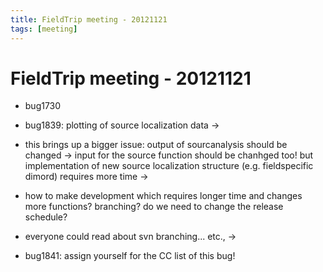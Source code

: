 ```yaml
---
title: FieldTrip meeting - 20121121
tags: [meeting]
---
```


# FieldTrip meeting - 20121121

- bug1730

- bug1839: plotting of source localization data ->

- this brings up a bigger issue: output of sourcanalysis should be changed -> input for the source function should be chanhged too! but implementation of new source localization structure (e.g. fieldspecific dimord) requires more time ->

- how to make development which requires longer time and changes more functions? branching? do we need to change the release schedule?

- everyone could read about svn branching... etc., ->

- bug1841: assign yourself for the CC list of this bug!
